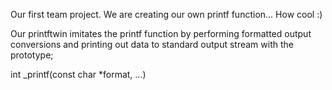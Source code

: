 Our first team project. We are creating our own printf function... How cool :)

Our printftwin imitates the printf function by performing formatted output conversions and printing out data to standard output stream with the prototype;

int _printf(const char *format, ...)
